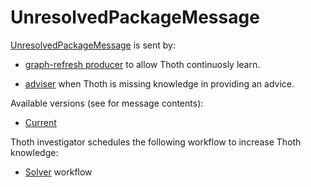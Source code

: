 # UnresolvedPackageMessage

[UnresolvedPackageMessage](https://github.com/thoth-station/messaging/blob/master/thoth/messaging/unresolved_package.py) is sent by:

- [graph-refresh producer](https://github.com/thoth-station/graph-refresh-job) to allow Thoth continuosly learn.

- [adviser](https://github.com/thoth-station/adviser) when Thoth is missing knowledge in providing an advice.

Available versions (see for message contents):

- [Current](https://github.com/thoth-station/messaging/blob/master/thoth/messaging/unresolved_package.py)

Thoth investigator schedules the following workflow to increase Thoth knowledge:

- [Solver](https://github.com/thoth-station/solver) workflow
